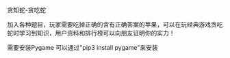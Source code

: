 贪知蛇-贪吃蛇

加入各种题目，玩家需要吃掉正确的含有正确答案的苹果，可以在玩经典游戏贪吃蛇时学习到知识，用户资料和排行榜可以向朋友证明你的实力！

需要安装Pygame
可以通过"pip3 install pygame"来安装
